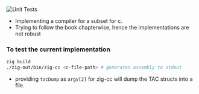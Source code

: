 ![Unit Tests](https://github.com/RS2007/zig-cc/actions/workflows/test.yml/badge.svg)

- Implementing a compiler for a subset for c.
- Trying to follow the book chapterwise, hence the implementations are not robust

### To test the current implementation

```bash
zig build
./zig-out/bin/zig-cc <c-file-path> # generates assembly to stdout
```
- providing `tacDump` as `argv[2]` for zig-cc will dump the TAC structs into a file.
